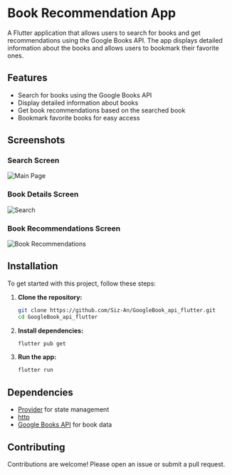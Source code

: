 # Book Recommendation App

A Flutter application that allows users to search for books and get recommendations using the Google Books API. The app displays detailed information about the books and allows users to bookmark their favorite ones.

## Features

- Search for books using the Google Books API
- Display detailed information about books
- Get book recommendations based on the searched book
- Bookmark favorite books for easy access

## Screenshots

### Search Screen
![Main Page](assets/screenshots/ss1.png)

### Book Details Screen
![Search](assets/screenshots/ss2.png)

### Book Recommendations Screen
![Book Recommendations ](assets/screenshots/ss3.png)

## Installation

To get started with this project, follow these steps:

1. **Clone the repository:**
    ```bash
    git clone https://github.com/Siz-An/GoogleBook_api_flutter.git
    cd GoogleBook_api_flutter
    ```

2. **Install dependencies:**
    ```bash
    flutter pub get
    ```

3. **Run the app:**
    ```bash
    flutter run
    ```

## Dependencies

- [Provider](https://pub.dev/packages/provider) for state management
- [http](https://pub.dev/packages/http) 
- [Google Books API](https://developers.google.com/books/docs/v1/getting_started) for book data

## Contributing

Contributions are welcome! Please open an issue or submit a pull request.


